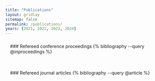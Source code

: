 ```yaml
---
title: "Publications"
layout: gridlay
sitemap: false
permalink: /publications/
years: [2021, 2022, 2023, 2024]
---
```


<style>
.jumbotron{
    padding:3%;
    padding-bottom:10px;
    padding-top:10px;
    margin-top:10px;
    margin-bottom:30px;
}
</style>


<div class="jumbotron">
### Refereed conference proceedings
{% bibliography --query @inproceedings %}
</div>

<div class="jumbotron">
### Refereed journal articles
{% bibliography --query @article %}
</div>
